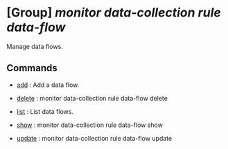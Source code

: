 # [Group] _monitor data-collection rule data-flow_

Manage data flows.

## Commands

- [add](/Commands/monitor/data-collection/rule/data-flow/_add.md)
: Add a data flow.

- [delete](/Commands/monitor/data-collection/rule/data-flow/_delete.md)
: monitor data-collection rule data-flow delete

- [list](/Commands/monitor/data-collection/rule/data-flow/_list.md)
: List data flows.

- [show](/Commands/monitor/data-collection/rule/data-flow/_show.md)
: monitor data-collection rule data-flow show

- [update](/Commands/monitor/data-collection/rule/data-flow/_update.md)
: monitor data-collection rule data-flow update
